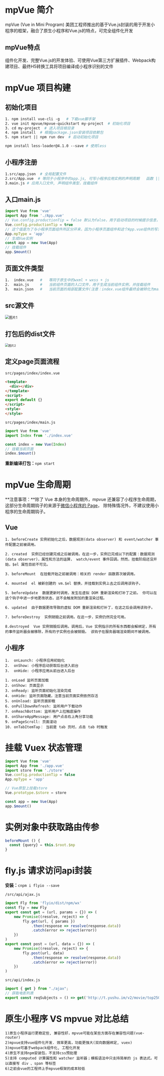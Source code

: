 # mpVue 简介

mpVue (Vue in Mini Program) 美团工程师推出的基于Vue.js封装的用于开发小程序的框架，融合了原生小程序和Vue.js的特点，可完全组件化开发

## mpVue特点

组件化开发、完整Vue.js的开发体验、可使用Vue第三方扩展插件、Webpack构建项目、最终H5转换工具将项目编译成小程序识别的文件

# mpVue 项目构建

## 初始化项目

~~~makefile
1. npm install vue-cli -g   # 下载vue脚手架
2. vue init mpvue/mpvue-quickstart my-project  # 初始化项目
3. cd my-project  # 进入项目根目录
4. npm install  # 根据package.json安装项目依赖包
5. npm start || npm run dev  # 启动初始化项目

npm install less-loader@4.1.0 --save # 使用less
~~~

## 小程序注册

~~~makefile
1.src/app.json  # 全局配置文件
2.src/App.vue  # 等同于小程序中的app.js, 可写小程序应用实例的声明周期	  函数 || 全局样式
3.main.js # 应用入口文件, 声明组件类型，挂载组件
~~~

## 入口main.js

~~~js
import Vue from 'vue'
import App from './App.vue'
// Vue.config.productionTip = false 默认为false，用于启动项目的时候提示信息，设置为false关闭提示
Vue.config.productionTip = true
// 这个值是为了与小程序页面组件所区分开来，因为小程序页面组件和这个App.vue组件的写法和引入方式是一致的，为了区分两者，需要设置mpType值
App.mpType = 'app'
// 生成Vue实例
const app = new Vue(App)
// 挂载组件
app.$mount()
~~~

## 页面文件类型

~~~makefile
1.	index.vue	#	等同于原生中的wxml + wxss + js
2.	main.js		#	当前组件页面的入口文件，用于生成当前组件实例，并挂载组件
3.	main.json	#	当前页面的局部配置文件(注意：index.vue组件最终会被转化为main.wxml以及main.wxss文件, 所以当前的json文件需命名main)
~~~

## src源文件

<img src=" /img\mpVue\图片1.png" alt="图片1" style="zoom:80%;" />

## 打包后的dist文件

<img src=" /img\mpVue\图片2.png" alt="图片2" style="zoom: 67%;" />

## 定义page页面流程

`src/pages/index/index.vue`

~~~html
<template>
  <div></div>
</template>
<script>
export default {}
</script>
<style>
</style>
~~~

`src/pages/index/main.js`

~~~js
import Vue from 'vue'
import Index from './index.vue'

const index = new Vue(Index)
// 挂载当前页面
index.$mount()
~~~

**重新编译打包：**`npm start`

# mpVue 生命周期

**注意事项：**除了 Vue 本身的生命周期外，mpvue 还兼容了小程序生命周期，这部分生命周期钩子的来源于[微信小程序的 Page](https://mp.weixin.qq.com/debug/wxadoc/dev/framework/app-service/page.html)， 除特殊情况外，不建议使用小程序的生命周期钩子。

## Vue

~~~
1. beforeCreate 实例初始化之后，数据观测(data observer) 和 event/watcher 事件配置之前被调用。

2. created  实例已经创建完成之后被调用。在这一步，实例已完成以下的配置：数据观测(data observer)，属性和方法的运算， watch/event 事件回调。然而，挂载阶段还没开始，$el 属性目前不可见。

3. beforeMount  在挂载开始之前被调用：相关的 render 函数首次被调用。

4. mounted  el 被新创建的 vm.$el 替换，并挂载到实例上去之后调用该钩子。

5. beforeUpdate  数据更新时调用，发生在虚拟 DOM 重新渲染和打补丁之前。 你可以在这个钩子中进一步地更改状态，这不会触发附加的重渲染过程。

6. updated  由于数据更改导致的虚拟 DOM 重新渲染和打补丁，在这之后会调用该钩子。

7. beforeDestroy  实例销毁之前调用。在这一步，实例仍然完全可用。

8.destroyed  Vue 实例销毁后调用。调用后，Vue 实例指示的所有东西都会解绑定，所有的事件监听器会被移除，所有的子实例也会被销毁。 该钩子在服务器端渲染期间不被调用。
~~~

## 小程序

~~~
1.  onLaunch: 小程序应用初始化
2.  onShow: 小程序启动获取后台进入前台
3.  onHide: 小程序应用从前台进入后台

1. onLoad 监听页面加载
2. onShow: 页面显示
3. onReady: 监听页面初始化渲染完成
4. onHide: 监听页面隐藏，注意当前页面实例依然存活
5. onUnload: 监听页面卸载
6. onPullDownRefresh: 监听用户下载动作
7. onReachBottom: 监听用户上拉触底操作
8. onShareAppMessage: 用户点击右上角分享功能
9. onPageScroll: 页面滚动
10. onTabItemTap： 当前是 tab 页时，点击 tab 时触发
~~~

# 挂载 Vuex 状态管理

~~~js
import Vue from 'vue'
import App from './app.vue'
import store from './store'
Vue.config.productionTip = false
App.mpType = 'app'  

// Vue原型上挂载store
Vue.prototype.$store = store

const app = new Vue(App)
app.$mount()
~~~

###### ###

# 实例对象中获取路由传参

~~~js
beforeMount () {
  const {query} = this.$root.$mp
}
~~~

###### ###

# fly.js 请求访问api封装

**安装：**`cnpm i flyio --save`

`/src/api/ajax.js`

~~~js
import Fly from 'flyio/dist/npm/wx'
const fly = new Fly
export const get = (url, params = {}) => (
    new Promise((resolve, reject) => {
        fly.get(url, { params })
            .then(response => resolve(response.data))
            .catch(error => reject(error))
    })
)
export const post = (url, data = {}) => (
    new Promise((resolve, reject) => {
        fly.post(url, data)
            .then(response => resolve(response.data))
            .catch(error => reject(error))
    })
)
~~~

`src/api/index.js`

~~~js
import { get } from "./ajax";
// 获取电影列表
export const reqSubjects = () => get('http://t.yushu.im/v2/movie/top250')
~~~

###### ###

# 原生小程序 VS mpvue 对比总结

~~~
1)原生小程序运行更稳定些, 兼容性好，mpvue可能在某些方面存在兼容性问题(vue-router)
2)mpvue支持vue组件化开发. 效率更高，功能更强大(双向数据绑定, vuex)
3)mpvue可基于webpack组件化, 工程化开发
4)原生不支持npm安装包，不支持css预处理
5)支持 computed 计算属性和 watcher 监听器；模板语法中只支持简单的 js 表达式。可以直接写 div 、span 等标签 
6)之前会vue的工程师上手mpvue框架的成本较低
~~~


